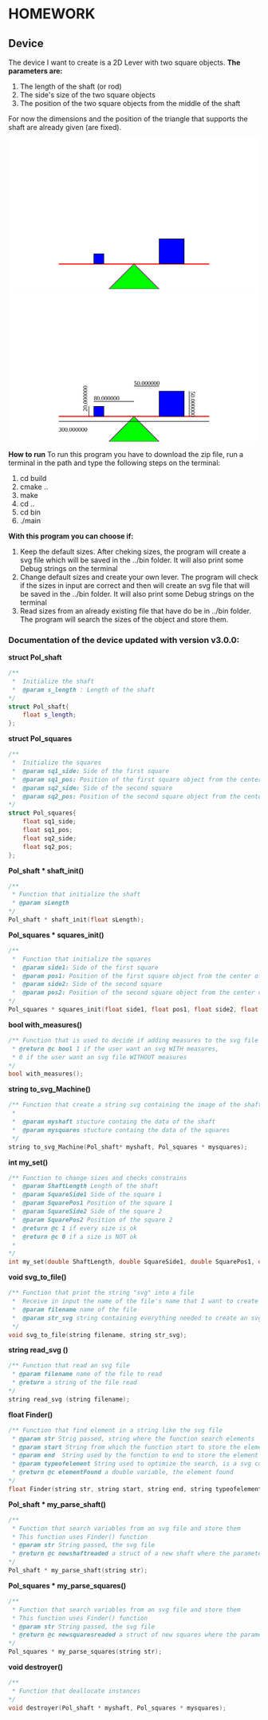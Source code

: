 # HOMEWORK
## Device
The device I want to create is a 2D Lever with two square objects. 
**The parameters are:**
1.  The length of the shaft (or rod)
2.  The side's size of the two square objects
3.  The position of the two square objects from the middle of the shaft

For now the dimensions and the position of the triangle that supports the shaft are already given (are fixed).

![Lever](example2.svg)
![Lever](example1.svg)


**How to run**
To run this program you have to download the zip file, run a terminal in the path and type the following steps on the terminal:
1. cd build
2. cmake ..
3. make
4. cd ..
5. cd bin
6. ./main


**With this program you can choose if:**
1. Keep the default sizes. After cheking sizes, the program will create a svg file which will be saved in the ../bin folder. It will also print some Debug strings on the terminal  
2. Change default sizes and create your own lever. The program will check if the sizes in input are correct and then will create an svg file that will be saved in the ../bin folder. It will also print some Debug strings on the terminal  
3. Read sizes from an already existing file that have do be in ../bin folder. The program will search the sizes of the object and store them.

### Documentation of the device updated with version v3.0.0:

**struct Pol_shaft**
~~~ C++
/**
 *  Initialize the shaft
 *  @param s_length : Length of the shaft
*/
struct Pol_shaft{
    float s_length;
};
~~~

**struct Pol_squares**
~~~ C++
/**
 *  Initialize the squares
 *  @param sq1_side: Side of the first square 
 *  @param sq1_pos: Position of the first square object from the center of the shaft
 *  @param sq2_side: Side of the second square 
 *  @param sq2_pos: Position of the second square object from the center of the shaft
*/
struct Pol_squares{
    float sq1_side;
    float sq1_pos;
    float sq2_side;
    float sq2_pos;
};
~~~ 

**Pol_shaft * shaft_init()**
~~~ C++
/**
 * Function that initialize the shaft
 * @param sLength  
*/
Pol_shaft * shaft_init(float sLength);
~~~ 

**Pol_squares * squares_init()**
~~~ C++
/**
 *  Function that initialize the squares
 *  @param side1: Side of the first square 
 *  @param pos1: Position of the first square object from the center of the shaft
 *  @param side2: Side of the second square 
 *  @param pos2: Position of the second square object from the center of the shaft
*/
Pol_squares * squares_init(float side1, float pos1, float side2, float pos2);
~~~
**bool with_measures()**
~~~ C++
/** Function that is used to decide if adding measures to the svg file
 * @return @c bool 1 if the user want an svg WITH measures,
 * 0 if the user want an svg file WITHOUT measures
*/
bool with_measures();
~~~ 

**string to_svg_Machine()**
~~~ C++
/** Function that create a string svg containing the image of the shaft and of the squares
 * 
 *  @param myshaft stucture containg the data of the shaft
 *  @param mysquares stucture containg the data of the squares
 */
string to_svg_Machine(Pol_shaft* myshaft, Pol_squares * mysquares);
~~~ 

**int my_set()**
~~~ C++
/** Function to change sizes and checks constrains
 *  @param ShaftLength Length of the shaft
 *  @param SquareSide1 Side of the square 1
 *  @param SquarePos1 Position of the square 1
 *  @param SquareSide2 Side of the square 2
 *  @param SquarePos2 Position of the square 2
 *  @return @c 1 if every size is ok
 *  @return @c 0 if a size is NOT ok
 * 
*/
int my_set(double ShaftLength, double SquareSide1, double SquarePos1, double SquareSide2, double SquarePos2);
~~~ 

**void svg_to_file()**
~~~ C++
/** Function that print the string "svg" into a file
 *  Receive in input the name of the file's name that I want to create and open and then I print into it the string received
 *  @param filename name of the file 
 *  @param str_svg string containing everything needed to create an svg file
 */
void svg_to_file(string filename, string str_svg);
~~~ 

**string read_svg ()**
~~~ C++
/** Function that read an svg file
 * @param filename name of the file to read
 * @return a string of the file read
*/
string read_svg (string filename);
~~~

**float Finder()**
~~~ C++
/** Function that find element in a string like the svg file 
 * @param str Strig passed, string where the function search elements
 * @param start String from which the function start to store the element
 * @param end  String used by the function to end to store the element
 * @param typeofelement String used to optimize the search, is a svg comment, in case there are multiple similar objects
 * @return @c elementFound a double variable, the element found
*/
float Finder(string str, string start, string end, string typeofelement);
~~~

**Pol_shaft * my_parse_shaft()**
~~~ C++
/**
 * Function that search variables from an svg file and store them
 * This function uses Finder() function
 * @param str String passed, the svg file
 * @return @c newshaftreaded a struct of a new shaft where the parameters are the one readed from str
*/
Pol_shaft * my_parse_shaft(string str);
~~~

**Pol_squares * my_parse_squares()**
~~~ C++
/**
 * Function that search variables from an svg file and store them
 * This function uses Finder() function
 * @param str String passed, the svg file
 * @return @c newsquaresreaded a struct of new squares where the parameters are the one readed from str
*/
Pol_squares * my_parse_squares(string str);
~~~

**void destroyer()**
~~~ C++
/**
 * Function that deallocate instances
*/
void destroyer(Pol_shaft * myshaft, Pol_squares * mysquares);
~~~